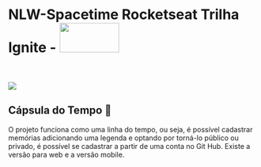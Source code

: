 <div style="width:100%; height: 200px; display: flex; align-items: center;;justify-content: space-between;">
  <h1> NLW-Spacetime Rocketseat Trilha Ignite - <img style="width: 120px; height: 60px" src="https://global-uploads.webflow.com/61d83a2ebb0ae01ab96e841a/62d86b52dd890b4acef46ec3_OG-ignite.jpg"></img></h1>
</div>

<img src="https://uploaddeimagens.com.br/images/004/475/822/full/Thumbnail.png?1684719103"></img>

## Cápsula do Tempo 🚀
<p>O projeto funciona como uma linha do tempo, ou seja, é possível cadastrar memórias adicionando uma legenda e optando por torná-lo público ou privado, é possível se cadastrar a partir de uma conta no Git Hub. Existe a versão para web e a versão mobile.</p>
